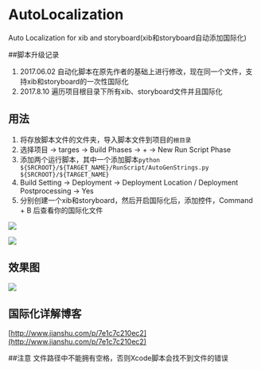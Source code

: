 # AutoLocalization
Auto Localization for xib and storyboard(xib和storyboard自动添加国际化)


##脚本升级记录  
 1. 2017.06.02 自动化脚本在原先作者的基础上进行修改，现在同一个文件，支持xib和storyboard的一次性国际化
 2. 2017.8.10 遍历项目根目录下所有xib、storyboard文件并且国际化

## 用法
  1. 将存放脚本文件的文件夹，导入脚本文件到项目的`根目录`
  2. 选择项目 -> targes -> Build Phases -> + -> New Run Script Phase
  3. 添加两个运行脚本，其中一个添加脚本`python ${SRCROOT}/${TARGET_NAME}/RunScript/AutoGenStrings.py ${SRCROOT}/${TARGET_NAME}`
  4. Build Setting  ->  Deployment  -> Deployment Location / Deployment Postprocessing  -> Yes
  5. 分别创建一个xib和storyboard，然后开启国际化后，添加控件，Command + B 后查看你的国际化文件
  
  ![](http://7xq8l3.com1.z0.glb.clouddn.com/AutoLocalization1.png)
  
  ![](http://upload-images.jianshu.io/upload_images/1216462-9f20ceca2e58bebb.png?imageMogr2/auto-orient/strip%7CimageView2/2/w/1240)
  
## 效果图
![](http://upload-images.jianshu.io/upload_images/1216462-c6978ae9c7814094.gif?imageMogr2/auto-orient/strip)

## 国际化详解博客
[http://www.jianshu.com/p/7e1c7c210ec2](http://www.jianshu.com/p/7e1c7c210ec2)

##注意
文件路径中不能拥有空格，否则Xcode脚本会找不到文件的错误
  

  


